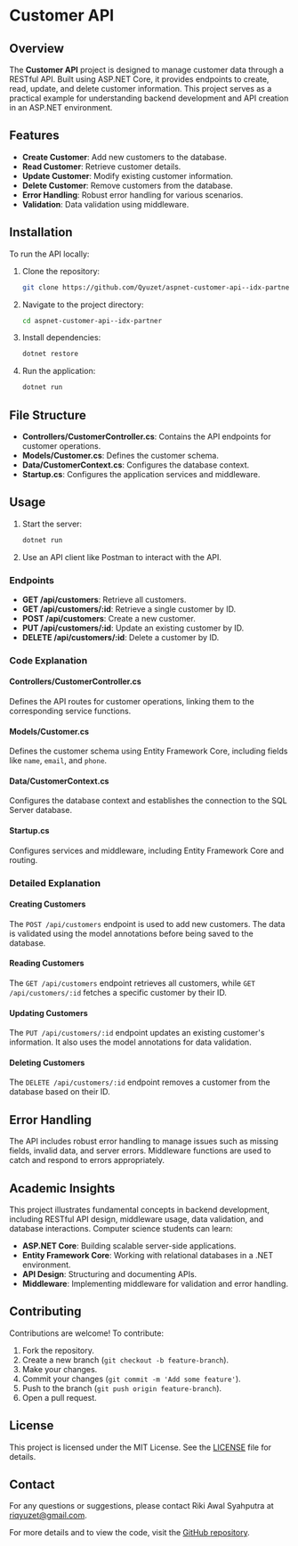 # Customer API

## Overview

The **Customer API** project is designed to manage customer data through a RESTful API. Built using ASP.NET Core, it provides endpoints to create, read, update, and delete customer information. This project serves as a practical example for understanding backend development and API creation in an ASP.NET environment.

## Features

- **Create Customer**: Add new customers to the database.
- **Read Customer**: Retrieve customer details.
- **Update Customer**: Modify existing customer information.
- **Delete Customer**: Remove customers from the database.
- **Error Handling**: Robust error handling for various scenarios.
- **Validation**: Data validation using middleware.

## Installation

To run the API locally:

1. Clone the repository:
    ```bash
    git clone https://github.com/Qyuzet/aspnet-customer-api--idx-partner.git
    ```
2. Navigate to the project directory:
    ```bash
    cd aspnet-customer-api--idx-partner
    ```
3. Install dependencies:
    ```bash
    dotnet restore
    ```
4. Run the application:
    ```bash
    dotnet run
    ```

## File Structure

- **Controllers/CustomerController.cs**: Contains the API endpoints for customer operations.
- **Models/Customer.cs**: Defines the customer schema.
- **Data/CustomerContext.cs**: Configures the database context.
- **Startup.cs**: Configures the application services and middleware.

## Usage

1. Start the server:
    ```bash
    dotnet run
    ```
2. Use an API client like Postman to interact with the API.

### Endpoints

- **GET /api/customers**: Retrieve all customers.
- **GET /api/customers/:id**: Retrieve a single customer by ID.
- **POST /api/customers**: Create a new customer.
- **PUT /api/customers/:id**: Update an existing customer by ID.
- **DELETE /api/customers/:id**: Delete a customer by ID.

### Code Explanation

#### Controllers/CustomerController.cs

Defines the API routes for customer operations, linking them to the corresponding service functions.

#### Models/Customer.cs

Defines the customer schema using Entity Framework Core, including fields like `name`, `email`, and `phone`.

#### Data/CustomerContext.cs

Configures the database context and establishes the connection to the SQL Server database.

#### Startup.cs

Configures services and middleware, including Entity Framework Core and routing.

### Detailed Explanation

#### Creating Customers
The `POST /api/customers` endpoint is used to add new customers. The data is validated using the model annotations before being saved to the database.

#### Reading Customers
The `GET /api/customers` endpoint retrieves all customers, while `GET /api/customers/:id` fetches a specific customer by their ID.

#### Updating Customers
The `PUT /api/customers/:id` endpoint updates an existing customer's information. It also uses the model annotations for data validation.

#### Deleting Customers
The `DELETE /api/customers/:id` endpoint removes a customer from the database based on their ID.

## Error Handling

The API includes robust error handling to manage issues such as missing fields, invalid data, and server errors. Middleware functions are used to catch and respond to errors appropriately.

## Academic Insights

This project illustrates fundamental concepts in backend development, including RESTful API design, middleware usage, data validation, and database interactions. Computer science students can learn:

- **ASP.NET Core**: Building scalable server-side applications.
- **Entity Framework Core**: Working with relational databases in a .NET environment.
- **API Design**: Structuring and documenting APIs.
- **Middleware**: Implementing middleware for validation and error handling.

## Contributing

Contributions are welcome! To contribute:

1. Fork the repository.
2. Create a new branch (`git checkout -b feature-branch`).
3. Make your changes.
4. Commit your changes (`git commit -m 'Add some feature'`).
5. Push to the branch (`git push origin feature-branch`).
6. Open a pull request.

## License

This project is licensed under the MIT License. See the [LICENSE](https://github.com/Qyuzet/customerApi/blob/main/LICENSE) file for details.

## Contact

For any questions or suggestions, please contact Riki Awal Syahputra at [riqyuzet@gmail.com](mailto:riqyuzet@gmail.com).

For more details and to view the code, visit the [GitHub repository](https://github.com/Qyuzet/customerApi).
